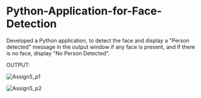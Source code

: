# Python-Application-for-Face-Detection

Developed a Python application, to detect the face and display a "Person detected" message in the output window if any face is present, and If there is no face, display "No Person Detected".

OUTPUT:

![Assign5_p1](https://github.com/YashKTJadhav1999/Python-Application-for-Face-Detection/assets/44392676/fe68d512-cfe7-42ec-9cad-3a1b30f476b6)


![Assign5_p2](https://github.com/YashKTJadhav1999/Python-Application-for-Face-Detection/assets/44392676/3c61e419-c63c-41ce-ad50-572bd36cdbb4)
